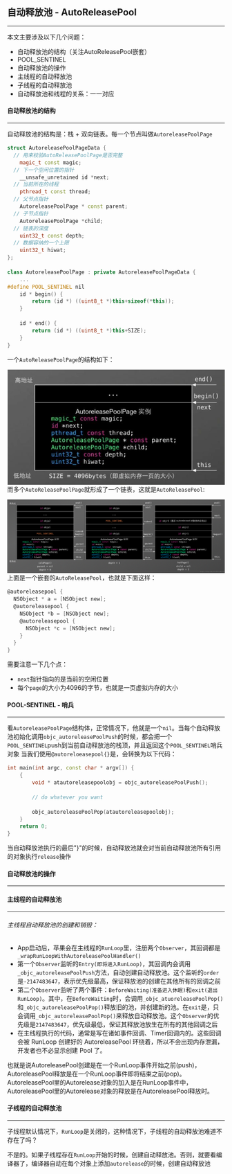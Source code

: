 ## 自动释放池 - AutoReleasePool

-------

本文主要涉及以下几个问题：

- 自动释放池的结构（关注AutoReleasePool嵌套）
- POOL_SENTINEL
- 自动释放池的操作
- 主线程的自动释放池
- 子线程的自动释放池
- 自动释放池和线程的关系：一一对应



#### 自动释放池的结构

------

自动释放池的结构是：栈 + 双向链表。每一个节点叫做`AutoreleasePoolPage`

```c++
struct AutoreleasePoolPageData {
  // 用来校验AutoReleasePoolPage是否完整
	magic_t const magic; 
  // 下一个空闲位置的指针
	__unsafe_unretained id *next; 
  // 当前所在的线程
	pthread_t const thread;
  // 父节点指针
	AutoreleasePoolPage * const parent;
  // 子节点指针
	AutoreleasePoolPage *child;
  // 链表的深度
	uint32_t const depth;
  // 数据容纳的一个上限
	uint32_t hiwat;
};

class AutoreleasePoolPage : private AutoreleasePoolPageData {
	...
#define POOL_SENTINEL nil
    id * begin() {
        return (id *) ((uint8_t *)this+sizeof(*this));
    }

    id * end() {
        return (id *) ((uint8_t *)this+SIZE);
    }
}
```

一个`AutoReleasePoolPage`的结构如下：

<img src='./img/1.jpg' align=left>

而多个`AutoReleasePoolPage`就形成了一个链表，这就是`AutoReleasePool`:

<img src='./img/2.png' align=left>

上面是一个嵌套的`AutoReleasePool`，也就是下面这样：

```objective-c
@autoreleasepool {
  NSObject * a = [NSObject new];
  @autoreleasepool {
    NSObject *b = [NSObject new];
    @autoreleasepool {
      NSObject *c = [NSObject new];
    }
  }
}
```

需要注意一下几个点：

- `next`指针指向的是当前的空闲位置
- 每个`page`的大小为4096的字节，也就是一页虚拟内存的大小



#### POOL-SENTINEL - 哨兵

--------

看`AutoreleasePoolPage`结构体，正常情况下，他就是一个`nil`。当每个自动释放池初始化调用`objc_autoreleasePoolPush`的时候，都会把一个`POOL_SENTINEL`push到当前自动释放池的栈顶，并且返回这个`POOL_SENTINEL`哨兵对象
当我们使用`@autoreloeasepool{}`是，会转换为以下代码：

```c++
int main(int argc, const char * argv[]) {
    {
        void * atautoreleasepoolobj = objc_autoreleasePoolPush();
        
        // do whatever you want
        
        objc_autoreleasePoolPop(atautoreleasepoolobj);
    }
    return 0;
}
```

当自动释放池执行的最后"}"的时候，自动释放池就会对当前自动释放池所有引用的对象执行`release`操作



#### 自动释放池的操作

---------





#### 主线程的自动释放池

---------

###### 主线程自动释放池的创建和销毁：

- App启动后，苹果会在主线程的`RunLoop`里，注册两个`Observer`，其回调都是`_wrapRunLoopWithAutoreleasePoolHandler()`
- 第一个`Observer`监听的`Entry(即将进入RunLoop)`，其回调内会调用`_objc_autoreleasePoolPush`方法，自动创建自动释放池。这个监听的`order`是`-2147483647`，表示优先级最高，保证释放池的创建在其他所有的回调之前
- 第二个`Observer`监听了两个事件：`BeforeWaiting(准备进入休眠)`和`exit(退出RunLoop)`。其中，在`BeforeWaiting`时，会调用`_objc_atuoreleasePoolPop()`和`_objc_autoreleasePoolPop()`释放旧的池，并创建新的池。在`exit`是，只会调用`_objc_autoreleasePoolPop()`来释放自动释放池。这个`Observer`的优先级是`2147483647`，优先级最低，保证其释放池放生在所有的其他回调之后
- 在主线程执行的代码，通常是写在诸如事件回调、Timer回调内的。这些回调会被 RunLoop 创建好的 AutoreleasePool 环绕着，所以不会出现内存泄漏，开发者也不必显示创建 Pool 了。

也就是说AutoreleasePool创建是在一个RunLoop事件开始之前(push)，AutoreleasePool释放是在一个RunLoop事件即将结束之前(pop)。 AutoreleasePool里的Autorelease对象的加入是在RunLoop事件中，AutoreleasePool里的Autorelease对象的释放是在AutoreleasePool释放时。



#### 子线程的自动释放池

----------

子线程默认情况下，`RunLoop`是关闭的，这种情况下，子线程的自动释放池难道不存在了吗？

不是的。如果子线程存在`RunLoop`开始的时候，创建自动释放池。否则，就要看编译器了，编译器自动在每个对象上添加`autorelease`的时候，创建自动释放池